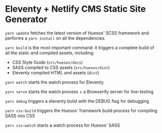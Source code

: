 # Eleventy + Netlify CMS Static Site Generator

`yarn update` fetches the latest version of Huesos' SCSS framework and performs a `yarn install` on all the dependencies.

`yarn build` is the most important command: it triggers a complete build of all the static and compiled assets, including:

- CSS Style Guide (`src/huesos/docs`)
- SASS compiled to CSS assets (`src/huesos/dist`)
- Eleventy compiled HTML and assets (`dist`)

`yarn watch` starts the watch process for Eleventy.

`yarn serve` starts the watch process + a Browserify server for live-testing

`yarn debug` triggers a eleventy build with the DEBUG flag for debugging

`yarn css:build` triggers the Huesos' framework build process for compiling SASS into CSS

`yarn css:watch` starts a watch process for Huesos' SASS
